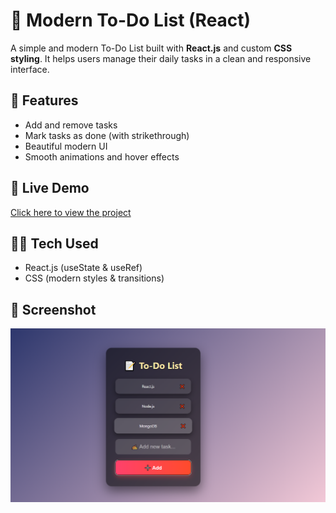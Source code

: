 # 📝 Modern To-Do List (React)

A simple and modern To-Do List built with **React.js** and custom **CSS styling**. It helps users manage their daily tasks in a clean and responsive interface.

## 🚀 Features

- Add and remove tasks
- Mark tasks as done (with strikethrough)
- Beautiful modern UI
- Smooth animations and hover effects

## 🔗 Live Demo

[Click here to view the project](https://todo-list-six-steel.vercel.app/
)  

## 🧑‍💻 Tech Used

- React.js (useState & useRef)
- CSS (modern styles & transitions)

## 📸 Screenshot

![screenshot](./screenshot.png)  
